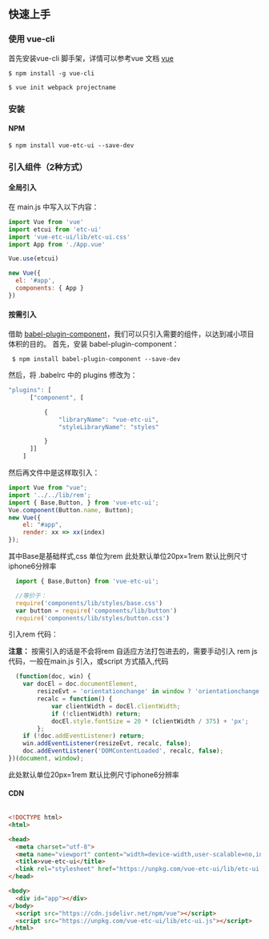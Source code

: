 ## 快速上手

### 使用 vue-cli

首先安装vue-cli 脚手架，详情可以参考vue 文档 <a href="https://cn.vuejs.org/v2/guide/installation.html">vue</a>

```shell
$ npm install -g vue-cli

$ vue init webpack projectname
```



### 安装

#### NPM

```shell
$ npm install vue-etc-ui --save-dev
```
### 引入组件（2种方式）
#### 全局引入
在 main.js 中写入以下内容：

```js
import Vue from 'vue'
import etcui from 'etc-ui'
import 'vue-etc-ui/lib/etc-ui.css'
import App from './App.vue'

Vue.use(etcui)

new Vue({
  el: '#app',
  components: { App }
})
```
#### 按需引入
借助 <a href="https://github.com/etc-ui/babel-plugin-component">babel-plugin-component</a>，我们可以只引入需要的组件，以达到减小项目体积的目的。
首先，安装 babel-plugin-component：
```shell
 $ npm install babel-plugin-component --save-dev

```
然后，将 .babelrc 中的 plugins 修改为：

```js
"plugins": [
      ["component", [

          {
              "libraryName": "vue-etc-ui",
              "styleLibraryName": "styles"

          }
      ]]
    ]
```

然后再文件中是这样取引入：

```js
import Vue from "vue";
import '../../lib/rem';
import { Base,Button, } from 'vue-etc-ui';
Vue.component(Button.name, Button);
new Vue({
    el: "#app",
    render: xx => xx(index)
});
```
其中Base是基础样式,css 单位为rem 此处默认单位20px=1rem 默认比例尺寸iphone6分辨率

```js
  import { Base,Button} from 'vue-etc-ui';

  //等价于：
  require('components/lib/styles/base.css')
  var button = require('components/lib/button')
  require('components/lib/styles/button.css')
```


引入rem 代码：

**注意：** 按需引入的话是不会将rem 自适应方法打包进去的，需要手动引入 rem js 代码，一般在main.js 引入，或script 方式插入,代码
```js
  (function(doc, win) {
    var docEl = doc.documentElement,
        resizeEvt = 'orientationchange' in window ? 'orientationchange' : 'resize',
        recalc = function() {
            var clientWidth = docEl.clientWidth;
            if (!clientWidth) return;
            docEl.style.fontSize = 20 * (clientWidth / 375) + 'px';
        };
    if (!doc.addEventListener) return;
    win.addEventListener(resizeEvt, recalc, false);
    doc.addEventListener('DOMContentLoaded', recalc, false);
})(document, window);
```

此处默认单位20px=1rem 默认比例尺寸iphone6分辨率

#### CDN

```html

<!DOCTYPE html>
<html>

<head>
  <meta charset="utf-8">
  <meta name="viewport" content="width=device-width,user-scalable=no,initial-scale=1,maximum-scale=1,minimum-scale=1">
  <title>vue-etc-ui</title>
  <link rel="stylesheet" href="https://unpkg.com/vue-etc-ui/lib/etc-ui.css">
</head>

<body>
  <div id="app"></div>
</body>
  <script src="https://cdn.jsdelivr.net/npm/vue"></script>
  <script src="https://unpkg.com/vue-etc-ui/lib/etc-ui.js"></script>
</html>

```